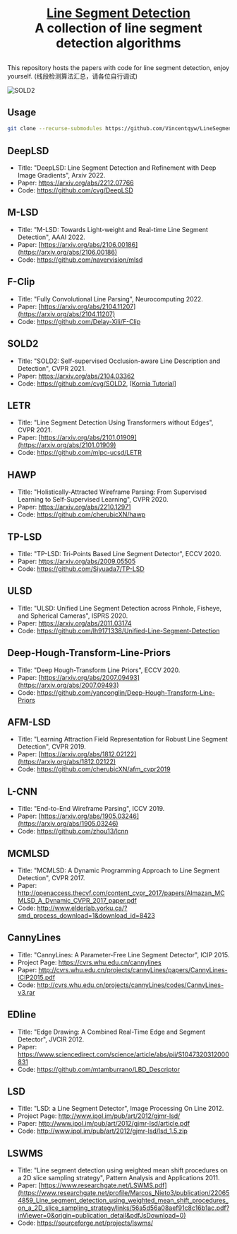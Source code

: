 <p align="center">
  <h1 align="center"><br><ins>Line Segment Detection</ins><br>A collection of line segment detection algorithms</h1>
 
</p>

## 

This repository hosts the papers with code for line segment detection, enjoy yourself. 
(线段检测算法汇总，请各位自行调试)

<!-- ![](assets/images/line-segment-detection.jpg) -->

![SOLD2](assets/images/demo_moving_camera.gif)

<!-- ![demo_deeplsd](assets/images/demo_deeplsd.gif) -->

## Usage

``` bash
git clone --recurse-submodules https://github.com/Vincentqyw/LineSegmentsDetection.git
```

## DeepLSD

- Title: "DeepLSD: Line Segment Detection and Refinement with Deep Image Gradients", Arxiv 2022.
- Paper: https://arxiv.org/abs/2212.07766
- Code: https://github.com/cvg/DeepLSD

## M-LSD

- Title: "M-LSD: Towards Light-weight and Real-time Line Segment Detection", AAAI 2022.
- Paper: [https://arxiv.org/abs/2106.00186](https://arxiv.org/abs/2106.00186)
- Code: https://github.com/navervision/mlsd

## F-Clip

- Title: "Fully Convolutional Line Parsing", Neurocomputing 2022.
- Paper: [https://arxiv.org/abs/2104.11207](https://arxiv.org/abs/2104.11207)
- Code: https://github.com/Delay-Xili/F-Clip

## SOLD2

- Title: "SOLD2: Self-supervised Occlusion-aware Line Description and Detection", CVPR 2021.
- Paper: https://arxiv.org/abs/2104.03362
- Code: https://github.com/cvg/SOLD2, [[Kornia Tutorial]](https://kornia-tutorials.readthedocs.io/en/latest/line_detection_and_matching_sold2.html)

## LETR

- Title: "Line Segment Detection Using Transformers without Edges", CVPR 2021.
- Paper: [https://arxiv.org/abs/2101.01909](https://arxiv.org/abs/2101.01909)
- Code: https://github.com/mlpc-ucsd/LETR

## HAWP

- Title: "Holistically-Attracted Wireframe Parsing: From Supervised Learning to Self-Supervised Learning", CVPR 2020.
- Paper: https://arxiv.org/abs/2210.12971
- Code: https://github.com/cherubicXN/hawp

## TP-LSD

- Title: "TP-LSD: Tri-Points Based Line Segment Detector", ECCV 2020.
- Paper: https://arxiv.org/abs/2009.05505
- Code: https://github.com/Siyuada7/TP-LSD

## ULSD

- Title: "ULSD: Unified Line Segment Detection across Pinhole, Fisheye, and Spherical Cameras", ISPRS 2020.
- Paper: https://arxiv.org/abs/2011.03174
- Code: https://github.com/lh9171338/Unified-Line-Segment-Detection

## Deep-Hough-Transform-Line-Priors

- Title: "Deep Hough-Transform Line Priors", ECCV 2020.
- Paper: [https://arxiv.org/abs/2007.09493](https://arxiv.org/abs/2007.09493)
- Code: https://github.com/yanconglin/Deep-Hough-Transform-Line-Priors

## AFM-LSD

- Title: "Learning Attraction Field Representation for Robust Line Segment Detection", CVPR 2019.
- Paper: [https://arxiv.org/abs/1812.02122](https://arxiv.org/abs/1812.02122)
- Code: https://github.com/cherubicXN/afm_cvpr2019

## L-CNN

- Title: "End-to-End Wireframe Parsing", ICCV 2019.
- Paper: [https://arxiv.org/abs/1905.03246](https://arxiv.org/abs/1905.03246)
- Code: https://github.com/zhou13/lcnn

## MCMLSD

- Title: "MCMLSD: A Dynamic Programming Approach to Line Segment Detection", CVPR 2017.
- Paper: http://openaccess.thecvf.com/content_cvpr_2017/papers/Almazan_MCMLSD_A_Dynamic_CVPR_2017_paper.pdf
- Code: http://www.elderlab.yorku.ca/?smd_process_download=1&download_id=8423

## CannyLines

- Title: "CannyLines: A Parameter-Free Line Segment Detector", ICIP 2015.
- Project Page: https://cvrs.whu.edu.cn/cannylines
- Paper: http://cvrs.whu.edu.cn/projects/cannyLines/papers/CannyLines-ICIP2015.pdf
- Code: http://cvrs.whu.edu.cn/projects/cannyLines/codes/CannyLines-v3.rar

## EDline

- Title: "Edge Drawing: A Combined Real-Time Edge and Segment Detector", JVCIR 2012.
- Paper: https://www.sciencedirect.com/science/article/abs/pii/S1047320312000831
- Code: https://github.com/mtamburrano/LBD_Descriptor

## LSD

- Title: "LSD: a Line Segment Detector", Image Processing On Line 2012.
- Project Page: http://www.ipol.im/pub/art/2012/gjmr-lsd/
- Paper: http://www.ipol.im/pub/art/2012/gjmr-lsd/article.pdf
- Code: http://www.ipol.im/pub/art/2012/gjmr-lsd/lsd_1.5.zip

## LSWMS

- Title: "Line segment detection using weighted mean shift procedures on a 2D slice sampling strategy", Pattern Analysis and Applications 2011.
- Paper: [https://www.researchgate.net/LSWMS.pdf](https://www.researchgate.net/profile/Marcos_Nieto3/publication/220654859_Line_segment_detection_using_weighted_mean_shift_procedures_on_a_2D_slice_sampling_strategy/links/56a5d56a08aef91c8c16b1ac.pdf?inViewer=0&origin=publication_detail&pdfJsDownload=0)
- Code: https://sourceforge.net/projects/lswms/